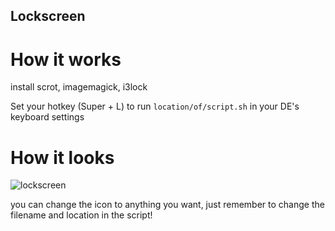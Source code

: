 ## Lockscreen

# How it works
install scrot, imagemagick, i3lock

Set your hotkey (Super + L) to run
`location/of/script.sh`
in your DE's keyboard settings

# How it looks

![lockscreen](https://user-images.githubusercontent.com/15201298/31476036-957ac8bc-af04-11e7-982d-7ff4dd56a9ed.png)

you can change the icon to anything you want, just remember to change the filename and location in the script!
